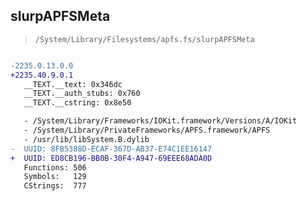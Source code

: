 ## slurpAPFSMeta

> `/System/Library/Filesystems/apfs.fs/slurpAPFSMeta`

```diff

-2235.0.13.0.0
+2235.40.9.0.1
   __TEXT.__text: 0x346dc
   __TEXT.__auth_stubs: 0x760
   __TEXT.__cstring: 0x8e50

   - /System/Library/Frameworks/IOKit.framework/Versions/A/IOKit
   - /System/Library/PrivateFrameworks/APFS.framework/APFS
   - /usr/lib/libSystem.B.dylib
-  UUID: 8FB5388D-ECAF-367D-AB37-E74C1EE16147
+  UUID: ED8CB196-BB0B-30F4-A947-69EEE68ADA0D
   Functions: 506
   Symbols:   129
   CStrings:  777

```
